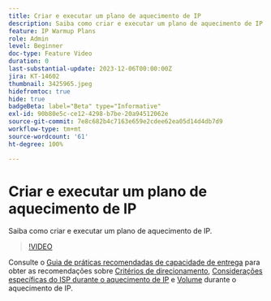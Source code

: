 ```yaml
---
title: Criar e executar um plano de aquecimento de IP
description: Saiba como criar e executar um plano de aquecimento de IP.
feature: IP Warmup Plans
role: Admin
level: Beginner
doc-type: Feature Video
duration: 0
last-substantial-update: 2023-12-06T00:00:00Z
jira: KT-14602
thumbnail: 3425965.jpeg
hidefromtoc: true
hide: true
badgeBeta: label="Beta" type="Informative"
exl-id: 90b80e5c-ce12-4298-b7be-20a94512062e
source-git-commit: 7e8c682b4c7163e659e2cdee62ea05d14d4db7d9
workflow-type: tm+mt
source-wordcount: '61'
ht-degree: 100%

---
```


# Criar e executar um plano de aquecimento de IP

Saiba como criar e executar um plano de aquecimento de IP.

>[!VIDEO](https://video.tv.adobe.com/v/3425965/?learn=on)

Consulte o [Guia de práticas recomendadas de capacidade de entrega](https://experienceleague.adobe.com/pt-br/docs/deliverability-learn/deliverability-best-practice-guide/introduction) para obter as recomendações sobre [Critérios de direcionamento](https://experienceleague.adobe.com/pt-br/docs/deliverability-learn/deliverability-best-practice-guide/transition-process/targeting-criteria), [Considerações específicas do ISP durante o aquecimento de IP](https://experienceleague.adobe.com/pt-br/docs/deliverability-learn/deliverability-best-practice-guide/transition-process/isp-specific-considerations-during-ip-warming) e [Volume](https://experienceleague.adobe.com/pt-br/docs/deliverability-learn/deliverability-best-practice-guide/transition-process/volume) durante o aquecimento de IP.
